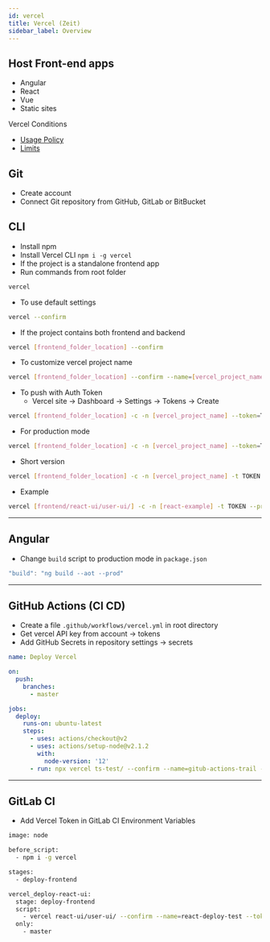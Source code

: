 ```yaml
---
id: vercel
title: Vercel (Zeit)
sidebar_label: Overview
---
```


## Host Front-end apps

- Angular
- React
- Vue
- Static sites

Vercel Conditions

- [Usage Policy](https://vercel.com/docs/v2/platform/fair-use-policy)
- [Limits](https://vercel.com/docs/v2/platform/limits)

## Git

- Create account
- Connect Git repository from GitHub, GitLab or BitBucket

## CLI

- Install npm
- Install Vercel CLI ```npm i -g vercel```
- If the project is a standalone frontend app
- Run commands from root folder

```bash
vercel
```

- To use default settings

```bash
vercel --confirm
```

- If the project contains both frontend and backend

```bash
vercel [frontend_folder_location] --confirm
```

- To customize vercel project name

```bash
vercel [frontend_folder_location] --confirm --name=[vercel_project_name]
```

- To push with Auth Token
  - Vercel site &rarr; Dashboard &rarr; Settings &rarr; Tokens &rarr; Create

```bash
vercel [frontend_folder_location] -c -n [vercel_project_name] --token=TOKEN
```

- For production mode

```bash
vercel [frontend_folder_location] -c -n [vercel_project_name] --token=TOKEN --prod
```

- Short version

```bash
vercel [frontend_folder_location] -c -n [vercel_project_name] -t TOKEN --prod
```

- Example

```bash
vercel [frontend/react-ui/user-ui/] -c -n [react-example] -t TOKEN --prod
```

---

## Angular

- Change ```build``` script to production mode in ```package.json```

```js
"build": "ng build --aot --prod"
```

---

## GitHub Actions (CI CD)

- Create a file `.github/workflows/vercel.yml` in root directory
- Get vercel API key from account &rarr; tokens
- Add GitHub Secrets in repository settings &rarr; secrets

```yml title="vercel.yml"
name: Deploy Vercel

on:
  push:
    branches:
      - master

jobs:
  deploy:
    runs-on: ubuntu-latest
    steps:
      - uses: actions/checkout@v2
      - uses: actions/setup-node@v2.1.2
        with:
          node-version: '12'
      - run: npx vercel ts-test/ --confirm --name=gitub-actions-trail --token=${{secrets.VERCEL_TOKEN}} --prod
```

---

## GitLab CI

- Add Vercel Token in GitLab CI Environment Variables

```bash
image: node

before_script:
  - npm i -g vercel

stages:
  - deploy-frontend

vercel_deploy-react-ui:
  stage: deploy-frontend
  script:
    - vercel react-ui/user-ui/ --confirm --name=react-deploy-test --token=$ZEIT_TOKEN --prod
  only:
    - master
```
